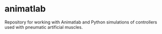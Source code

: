 # animatlab

Repository for working with Animatlab and Python simulations of controllers used
with pneumatic artificial muscles.


